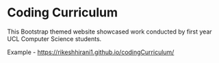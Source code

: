 # Coding Curriculum

This Bootstrap themed website showcased work conducted by first year UCL Computer Science students. 

Example - https://rikeshhirani1.github.io/codingCurriculum/
